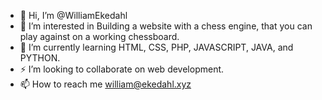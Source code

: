 - 👋 Hi, I’m @WilliamEkedahl
- 👀 I’m interested in Building a website with a chess engine, that you can play against on a working chessboard. 
- 🌱 I’m currently learning HTML, CSS, PHP, JAVASCRIPT, JAVA, and PYTHON.
- ⚡  I’m looking to collaborate on web development. 
- 📫 How to reach me william@ekedahl.xyz

<!---
WilliamEkedahl/WilliamEkedahl is a ✨ special ✨ repository because its `README.md` (this file) appears on your GitHub profile.
You can click the Preview link to take a look at your changes.
--->
